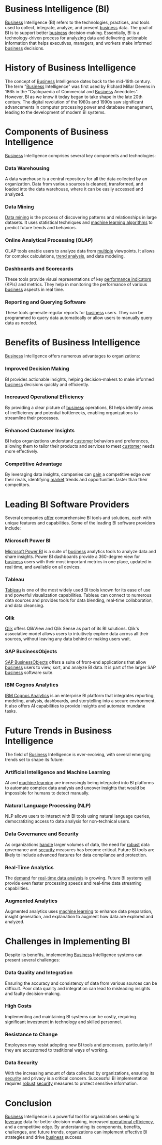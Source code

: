 # Business Intelligence (BI)

[Business](../b/business.md) Intelligence (BI) refers to the technologies, practices, and tools used to collect, integrate, analyze, and present [business](../b/business.md) data. The goal of BI is to support better [business](../b/business.md) decision-making. Essentially, BI is a technology-driven process for analyzing data and delivering actionable information that helps executives, managers, and workers make informed [business](../b/business.md) decisions.

# History of Business Intelligence

The concept of [Business](../b/business.md) Intelligence dates back to the mid-19th century. The term "[Business](../b/business.md) Intelligence" was first used by Richard Millar Devens in 1865 in the "Cyclopaedia of Commercial and [Business](../b/business.md) Anecdotes". However, BI as we know it today began to take shape in the late 20th century. The digital revolution of the 1980s and 1990s saw significant advancements in computer processing power and database management, leading to the development of modern BI systems.

# Components of Business Intelligence

[Business](../b/business.md) Intelligence comprises several key components and technologies:

### Data Warehousing

A data warehouse is a central repository for all the data collected by an organization. Data from various sources is cleaned, transformed, and loaded into the data warehouse, where it can be easily accessed and analyzed.

### Data Mining

[Data mining](../d/data_mining.md) is the process of discovering patterns and relationships in large datasets. It uses statistical techniques and [machine learning algorithms](../m/machine_learning_algorithms_in_trading.md) to predict future trends and behaviors.

### Online Analytical Processing (OLAP)

OLAP tools enable users to analyze data from [multiple](../m/multiple.md) viewpoints. It allows for complex calculations, [trend analysis](../t/trend_analysis.md), and data modeling.

### Dashboards and Scorecards

These tools provide visual representations of key [performance indicators](../p/performance_indicators.md) (KPIs) and metrics. They help in monitoring the performance of various [business](../b/business.md) aspects in real time.

### Reporting and Querying Software

These tools generate regular reports for [business](../b/business.md) users. They can be programmed to query data automatically or allow users to manually query data as needed.

# Benefits of Business Intelligence

[Business](../b/business.md) Intelligence offers numerous advantages to organizations:

### Improved Decision Making

BI provides actionable insights, helping decision-makers to make informed [business](../b/business.md) decisions quickly and efficiently.

### Increased Operational Efficiency

By providing a clear picture of [business](../b/business.md) operations, BI helps identify areas of inefficiency and potential bottlenecks, enabling organizations to streamline their processes.

### Enhanced Customer Insights

BI helps organizations understand [customer](../c/customer.md) behaviors and preferences, allowing them to tailor their products and services to meet [customer](../c/customer.md) needs more effectively.

### Competitive Advantage

By leveraging data insights, companies can [gain](../g/gain.md) a competitive edge over their rivals, identifying [market](../m/market.md) trends and opportunities faster than their competitors.

# Leading BI Software Providers

Several companies [offer](../o/offer.md) comprehensive BI tools and solutions, each with unique features and capabilities. Some of the leading BI software providers include:

### Microsoft Power BI
[Microsoft Power BI](https://powerbi.microsoft.com) is a suite of [business](../b/business.md) analytics tools to analyze data and share insights. Power BI dashboards provide a 360-degree view for [business](../b/business.md) users with their most important metrics in one place, updated in real time, and available on all devices.

### Tableau
[Tableau](https://www.tableau.com) is one of the most widely used BI tools known for its ease of use and powerful visualization capabilities. Tableau can connect to numerous data sources and provides tools for data blending, real-time collaboration, and data cleansing.

### Qlik
[Qlik](https://www.qlik.com) offers QlikView and Qlik Sense as part of its BI solutions. Qlik's associative model allows users to intuitively explore data across all their sources, without leaving any data behind or making users wait.

### SAP BusinessObjects
[SAP BusinessObjects](https://www.sap.com/products/businessobjects.html) offers a suite of front-end applications that allow [business](../b/business.md) users to view, sort, and analyze BI data. It is part of the larger SAP [business](../b/business.md) software suite.

### IBM Cognos Analytics
[IBM Cognos Analytics](https://www.ibm.com/products/cognos-analytics) is an enterprise BI platform that integrates reporting, modeling, analysis, dashboards, and storytelling into a secure environment. It also offers AI capabilities to provide insights and automate mundane tasks.

# Future Trends in Business Intelligence

The field of [Business](../b/business.md) Intelligence is ever-evolving, with several emerging trends set to shape its future:

### Artificial Intelligence and Machine Learning

AI and [machine learning](../m/machine_learning.md) are increasingly being integrated into BI platforms to automate complex data analysis and uncover insights that would be impossible for humans to detect manually.

### Natural Language Processing (NLP)

NLP allows users to interact with BI tools using natural language queries, democratizing access to data analysis for non-technical users.

### Data Governance and Security

As organizations [handle](../h/handle.md) larger volumes of data, the need for [robust](../r/robust.md) data governance and [security](../s/security.md) measures has become critical. Future BI tools are likely to include advanced features for data compliance and protection.

### Real-Time Analytics

The [demand](../d/demand.md) for [real-time data analysis](../r/real-time_data_analysis.md) is growing. Future BI systems [will](../w/will.md) provide even faster processing speeds and real-time data streaming capabilities.

### Augmented Analytics

Augmented analytics uses [machine learning](../m/machine_learning.md) to enhance data preparation, insight generation, and explanation to augment how data are explored and analyzed.

# Challenges in Implementing BI

Despite its benefits, implementing [Business](../b/business.md) Intelligence systems can present several challenges:

### Data Quality and Integration

Ensuring the accuracy and consistency of data from various sources can be difficult. Poor data quality and integration can lead to misleading insights and faulty decision-making.

### High Costs

Implementing and maintaining BI systems can be costly, requiring significant investment in technology and skilled personnel.

### Resistance to Change

Employees may resist adopting new BI tools and processes, particularly if they are accustomed to traditional ways of working.

### Data Security

With the increasing amount of data collected by organizations, ensuring its [security](../s/security.md) and privacy is a critical concern. Successful BI implementation requires [robust](../r/robust.md) [security](../s/security.md) measures to protect sensitive information.

# Conclusion

[Business](../b/business.md) Intelligence is a powerful tool for organizations seeking to [leverage](../l/leverage.md) data for better decision-making, increased [operational efficiency](../o/operational_efficiency_in_trading.md), and a competitive edge. By understanding its components, benefits, challenges, and future trends, organizations can implement effective BI strategies and drive [business](../b/business.md) success.
